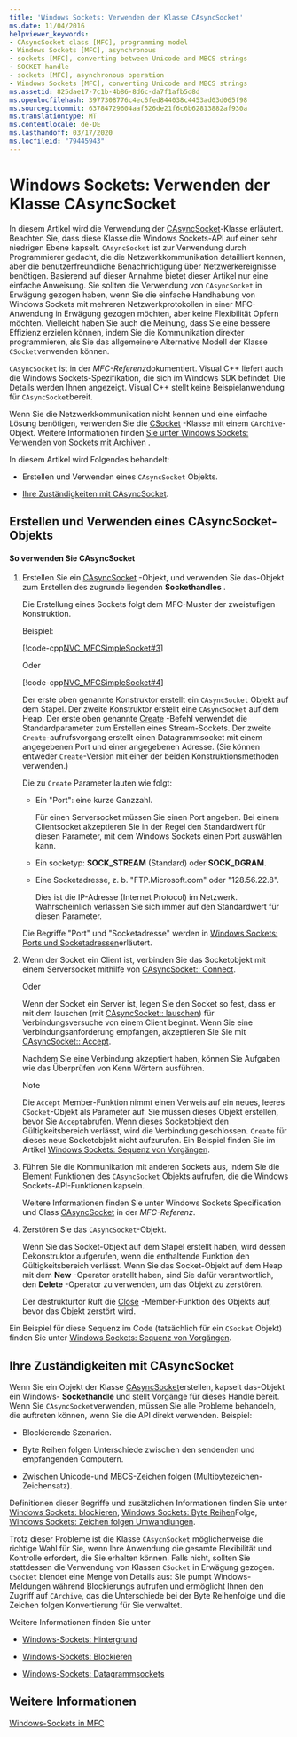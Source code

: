 ```yaml
---
title: 'Windows Sockets: Verwenden der Klasse CAsyncSocket'
ms.date: 11/04/2016
helpviewer_keywords:
- CAsyncSocket class [MFC], programming model
- Windows Sockets [MFC], asynchronous
- sockets [MFC], converting between Unicode and MBCS strings
- SOCKET handle
- sockets [MFC], asynchronous operation
- Windows Sockets [MFC], converting Unicode and MBCS strings
ms.assetid: 825dae17-7c1b-4b86-8d6c-da7f1afb5d8d
ms.openlocfilehash: 3977308776c4ec6fed844038c4453ad03d065f98
ms.sourcegitcommit: 63784729604aaf526de21f6c6b62813882af930a
ms.translationtype: MT
ms.contentlocale: de-DE
ms.lasthandoff: 03/17/2020
ms.locfileid: "79445943"
---
```

# <a name="windows-sockets-using-class-casyncsocket"></a>Windows Sockets: Verwenden der Klasse CAsyncSocket

In diesem Artikel wird die Verwendung der [CAsyncSocket](../mfc/reference/casyncsocket-class.md)-Klasse erläutert. Beachten Sie, dass diese Klasse die Windows Sockets-API auf einer sehr niedrigen Ebene kapselt. `CAsyncSocket` ist zur Verwendung durch Programmierer gedacht, die die Netzwerkkommunikation detailliert kennen, aber die benutzerfreundliche Benachrichtigung über Netzwerkereignisse benötigen. Basierend auf dieser Annahme bietet dieser Artikel nur eine einfache Anweisung. Sie sollten die Verwendung von `CAsyncSocket` in Erwägung gezogen haben, wenn Sie die einfache Handhabung von Windows Sockets mit mehreren Netzwerkprotokollen in einer MFC-Anwendung in Erwägung gezogen möchten, aber keine Flexibilität Opfern möchten. Vielleicht haben Sie auch die Meinung, dass Sie eine bessere Effizienz erzielen können, indem Sie die Kommunikation direkter programmieren, als Sie das allgemeinere Alternative Modell der Klasse `CSocket`verwenden können.

`CAsyncSocket` ist in der *MFC-Referenz*dokumentiert. Visual C++ liefert auch die Windows Sockets-Spezifikation, die sich im Windows SDK befindet. Die Details werden Ihnen angezeigt. Visual C++ stellt keine Beispielanwendung für `CAsyncSocket`bereit.

Wenn Sie die Netzwerkkommunikation nicht kennen und eine einfache Lösung benötigen, verwenden Sie die [CSocket](../mfc/reference/csocket-class.md) -Klasse mit einem `CArchive`-Objekt. Weitere Informationen finden [Sie unter Windows Sockets: Verwenden von Sockets mit Archiven](../mfc/windows-sockets-using-sockets-with-archives.md) .

In diesem Artikel wird Folgendes behandelt:

- Erstellen und Verwenden eines `CAsyncSocket` Objekts.

- [Ihre Zuständigkeiten mit CAsyncSocket](#_core_your_responsibilities_with_casyncsocket).

##  <a name="_core_creating_and_using_a_casyncsocket_object"></a>Erstellen und Verwenden eines CAsyncSocket-Objekts

#### <a name="to-use-casyncsocket"></a>So verwenden Sie CAsyncSocket

1. Erstellen Sie ein [CAsyncSocket](../mfc/reference/casyncsocket-class.md) -Objekt, und verwenden Sie das-Objekt zum Erstellen des zugrunde liegenden **Sockethandles** .

   Die Erstellung eines Sockets folgt dem MFC-Muster der zweistufigen Konstruktion.

   Beispiel:

   [!code-cpp[NVC_MFCSimpleSocket#3](../mfc/codesnippet/cpp/windows-sockets-using-class-casyncsocket_1.cpp)]

     Oder

   [!code-cpp[NVC_MFCSimpleSocket#4](../mfc/codesnippet/cpp/windows-sockets-using-class-casyncsocket_2.cpp)]

   Der erste oben genannte Konstruktor erstellt ein `CAsyncSocket` Objekt auf dem Stapel. Der zweite Konstruktor erstellt eine `CAsyncSocket` auf dem Heap. Der erste oben genannte [Create](../mfc/reference/casyncsocket-class.md#create) -Befehl verwendet die Standardparameter zum Erstellen eines Stream-Sockets. Der zweite `Create`-aufrufsvorgang erstellt einen Datagrammsocket mit einem angegebenen Port und einer angegebenen Adresse. (Sie können entweder `Create`-Version mit einer der beiden Konstruktionsmethoden verwenden.)

   Die zu `Create` Parameter lauten wie folgt:

   - Ein "Port": eine kurze Ganzzahl.

      Für einen Serversocket müssen Sie einen Port angeben. Bei einem Clientsocket akzeptieren Sie in der Regel den Standardwert für diesen Parameter, mit dem Windows Sockets einen Port auswählen kann.

   - Ein socketyp: **SOCK_STREAM** (Standard) oder **SOCK_DGRAM**.

   - Eine Socketadresse, z. b. "FTP.Microsoft.com" oder "128.56.22.8".

      Dies ist die IP-Adresse (Internet Protocol) im Netzwerk. Wahrscheinlich verlassen Sie sich immer auf den Standardwert für diesen Parameter.

   Die Begriffe "Port" und "Socketadresse" werden in [Windows Sockets: Ports und Socketadressen](../mfc/windows-sockets-ports-and-socket-addresses.md)erläutert.

1. Wenn der Socket ein Client ist, verbinden Sie das Socketobjekt mit einem Serversocket mithilfe von [CAsyncSocket:: Connect](../mfc/reference/casyncsocket-class.md#connect).

     Oder

   Wenn der Socket ein Server ist, legen Sie den Socket so fest, dass er mit dem lauschen (mit [CAsyncSocket:: lauschen](../mfc/reference/casyncsocket-class.md#listen)) für Verbindungsversuche von einem Client beginnt. Wenn Sie eine Verbindungsanforderung empfangen, akzeptieren Sie Sie mit [CAsyncSocket:: Accept](../mfc/reference/casyncsocket-class.md#accept).

   Nachdem Sie eine Verbindung akzeptiert haben, können Sie Aufgaben wie das Überprüfen von Kenn Wörtern ausführen.

    > [!NOTE]
    >  Die `Accept` Member-Funktion nimmt einen Verweis auf ein neues, leeres `CSocket`-Objekt als Parameter auf. Sie müssen dieses Objekt erstellen, bevor Sie `Accept`abrufen. Wenn dieses Socketobjekt den Gültigkeitsbereich verlässt, wird die Verbindung geschlossen. `Create` für dieses neue Socketobjekt nicht aufzurufen. Ein Beispiel finden Sie im Artikel [Windows Sockets: Sequenz von Vorgängen](../mfc/windows-sockets-sequence-of-operations.md).

1. Führen Sie die Kommunikation mit anderen Sockets aus, indem Sie die Element Funktionen des `CAsyncSocket` Objekts aufrufen, die die Windows Sockets-API-Funktionen kapseln.

   Weitere Informationen finden Sie unter Windows Sockets Specification und Class [CAsyncSocket](../mfc/reference/casyncsocket-class.md) in der *MFC-Referenz*.

1. Zerstören Sie das `CAsyncSocket`-Objekt.

   Wenn Sie das Socket-Objekt auf dem Stapel erstellt haben, wird dessen Dekonstruktor aufgerufen, wenn die enthaltende Funktion den Gültigkeitsbereich verlässt. Wenn Sie das Socket-Objekt auf dem Heap mit dem **New** -Operator erstellt haben, sind Sie dafür verantwortlich, den **Delete** -Operator zu verwenden, um das Objekt zu zerstören.

   Der destrukturtor Ruft die [Close](../mfc/reference/casyncsocket-class.md#close) -Member-Funktion des Objekts auf, bevor das Objekt zerstört wird.

Ein Beispiel für diese Sequenz im Code (tatsächlich für ein `CSocket` Objekt) finden Sie unter [Windows Sockets: Sequenz von Vorgängen](../mfc/windows-sockets-sequence-of-operations.md).

##  <a name="_core_your_responsibilities_with_casyncsocket"></a>Ihre Zuständigkeiten mit CAsyncSocket

Wenn Sie ein Objekt der Klasse [CAsyncSocket](../mfc/reference/casyncsocket-class.md)erstellen, kapselt das-Objekt ein Windows- **Sockethandle** und stellt Vorgänge für dieses Handle bereit. Wenn Sie `CAsyncSocket`verwenden, müssen Sie alle Probleme behandeln, die auftreten können, wenn Sie die API direkt verwenden. Beispiel:

- Blockierende Szenarien.

- Byte Reihen folgen Unterschiede zwischen den sendenden und empfangenden Computern.

- Zwischen Unicode-und MBCS-Zeichen folgen (Multibytezeichen-Zeichensatz).

Definitionen dieser Begriffe und zusätzlichen Informationen finden Sie unter [Windows Sockets: blockieren](../mfc/windows-sockets-blocking.md), [Windows Sockets: Byte Reihen](../mfc/windows-sockets-byte-ordering.md)Folge, [Windows Sockets: Zeichen folgen Umwandlungen](../mfc/windows-sockets-converting-strings.md).

Trotz dieser Probleme ist die Klasse `CAsycnSocket` möglicherweise die richtige Wahl für Sie, wenn Ihre Anwendung die gesamte Flexibilität und Kontrolle erfordert, die Sie erhalten können. Falls nicht, sollten Sie stattdessen die Verwendung von Klassen `CSocket` in Erwägung gezogen. `CSocket` blendet eine Menge von Details aus: Sie pumpt Windows-Meldungen während Blockierungs aufrufen und ermöglicht Ihnen den Zugriff auf `CArchive`, das die Unterschiede bei der Byte Reihenfolge und die Zeichen folgen Konvertierung für Sie verwaltet.

Weitere Informationen finden Sie unter

- [Windows-Sockets: Hintergrund](../mfc/windows-sockets-background.md)

- [Windows-Sockets: Blockieren](../mfc/windows-sockets-stream-sockets.md)

- [Windows-Sockets: Datagrammsockets](../mfc/windows-sockets-datagram-sockets.md)

## <a name="see-also"></a>Weitere Informationen

[Windows-Sockets in MFC](../mfc/windows-sockets-in-mfc.md)
